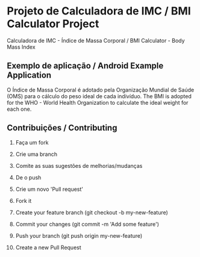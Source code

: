 # Projeto de Calculadora de IMC / BMI Calculator Project

Calculadora de IMC - Índice de Massa Corporal / BMI Calculator - Body Mass Index

## Exemplo de aplicação / Android Example Application

O Índice de Massa Corporal é adotado pela Organização Mundial de Saúde (OMS) para o cálculo do peso ideal de cada indivíduo.
The BMI is adopted for the WHO - World Health Organization to calculate the ideal weight for each one.

## Contribuições / Contributing

1. Faça um fork
2. Crie uma branch
3. Comite as suas sugestões de melhorias/mudanças
4. De o push
5. Crie um novo 'Pull request'

1. Fork it
2. Create your feature branch (git checkout -b my-new-feature)
3. Commit your changes (git commit -m 'Add some feature')
4. Push your branch (git push origin my-new-feature)
5. Create a new Pull Request
